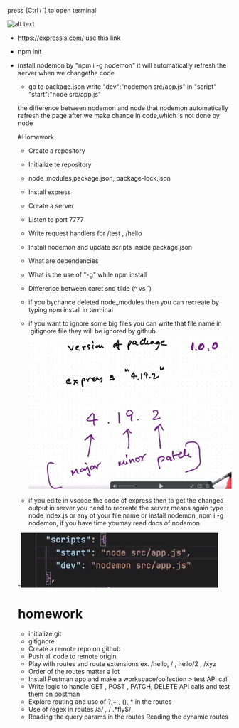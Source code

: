 press (Ctrl+`) to open terminal

![alt text](image.png)

- https://expressjs.com/ use this link

- npm init

- install nodemon by "npm i -g nodemon"
  it will automatically refresh the server when we changethe code

  - go to package.json write "dev":"nodemon src/app.js" in "script"
    "start":"node src/app.js"

  the difference between nodemon and node that nodemon automatically refresh the page after we make change in code,which is not done by node

  #Homework

  - Create a repository
  - Initialize te repository
  - node_modules,package.json, package-lock.json
  - Install express
  - Create a server
  - Listen to port 7777
  - Write request handlers for /test , /hello
  - Install nodemon and update scripts inside package.json
  - What are dependencies
  - What is the use of "-g" while npm install
  - Difference between caret snd tilde (^ vs `)

  - if you bychance deleted node_modules then you can recreate by typing npm install in terminal

  - if you want to ignore some big files you can write that file name in
    .gitignore file they will be ignored by github
    ![alt text](image-1.png)

  - if you edite in vscode the code of express then to get the changed output in server you need to recreate the server means again type node index.js or any of your file name or install nodemon ,npm i -g nodemon, if you have time youmay read docs of nodemon

  -![alt text](image-2.png)

  # homework

  - initialize git
  - gitignore
  - Create a remote repo on github
  - Push all code to remote origin
  - Play with routes and route extensions ex. /hello, / , hello/2 , /xyz
  - Order of the routes matter a lot
  - Install Postman app and make a workspace/collection > test API call
  - Write logic to handle GET , POST , PATCH, DELETE API calls and test them on postman
  - Explore routing and use of ?,+ , (), \* in the routes
  - Use of regex in routes /a/ , / .\*fly$/
  - Reading the query params in the routes
    Reading the dynamic routes
